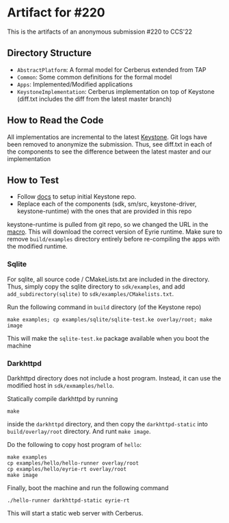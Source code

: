 # Artifact for #220

This is the artifacts of an anonymous submission #220 to CCS'22

## Directory Structure

* `AbstractPlatform`: A formal model for Cerberus extended from TAP
* `Common`: Some common definitions for the formal model
* `Apps`: Implemented/Modified applications
* `KeystoneImplementation`: Cerberus implementation on top of Keystone (diff.txt includes the diff from the latest master branch)

## How to Read the Code

All implementatios are incremental to the latest [Keystone](https://github.com/keystone-enclave/keystone).
Git logs have been removed to anonymize the submission.
Thus, see diff.txt in each of the components to see the difference between the latest master and our implementation

## How to Test

* Follow [docs](https://docs.keystone-enclave.org) to setup initial Keystone repo.
* Replace each of the components (sdk, sm/src, keystone-driver, keystone-runtime) with the ones that are provided in this repo

keystone-runtime is pulled from git repo, so we changed the URL in the [macro](https://github.com/anonymous1721/TAPC/tree/main/KeystoneImplementation/sdk/macros.cmake). This will download the correct version of Eyrie runtime.
Make sure to remove `build/examples` directory entirely before re-compiling the apps with the modified runtime.

### Sqlite

For sqlite, all source code / CMakeLists.txt are included in the directory.
Thus, simply copy the sqlite directory to `sdk/examples`, and add `add_subdirectory(sqlite)` to `sdk/examples/CMakelists.txt`.

Run the following command in `build` directory (of the Keystone repo)

```
make examples; cp examples/sqlite/sqlite-test.ke overlay/root; make image
```

This will make the `sqlite-test.ke` package available when you boot the machine

### Darkhttpd

Darkhttpd directory does not include a host program. Instead, it can use the modified host in `sdk/exmamples/hello`.

Statically compile darkhttpd by running

```
make
```

inside the `darkhttpd` directory, and then copy the `darkhttpd-static` into `build/overlay/root` directory.
And runt `make image`.

Do the following to copy host program of `hello`:

```
make examples
cp examples/hello/hello-runner overlay/root
cp examples/hello/eyrie-rt overlay/root
make image
```

Finally, boot the machine and run the following command

```
./hello-runner darkhttpd-static eyrie-rt
```

This will start a static web server with Cerberus.
